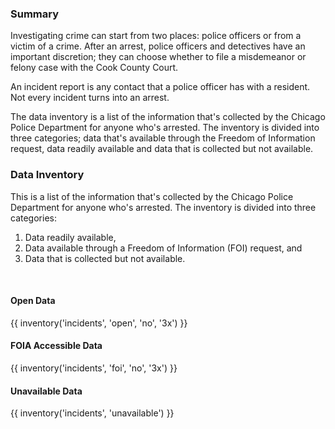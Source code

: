 ### Summary
Investigating crime can start from two places: police officers or from a victim of a crime. After an arrest, police officers and detectives have an important discretion; they can choose whether to file a misdemeanor or felony case with the Cook County Court. 

An incident report is any contact that a police officer has with a resident. Not every incident turns into an arrest. 

The data inventory is a list of the information that's collected by the Chicago Police Department for anyone who's arrested. The inventory is divided into three categories; data that's available through the Freedom of Information request, data readily available and data that is collected but not available.

### Data Inventory

This is a list of the information that's collected by the Chicago Police Department for anyone who's arrested. The inventory is divided into three categories:
<ol>
  <li>Data readily available,</li>
  <li>Data available through a Freedom of Information (FOI) request, and</li>
  <li>Data that is collected but not available.</li>
</ol>
<br>

#### Open Data

{{ inventory('incidents', 'open', 'no', '3x') }}

#### FOIA Accessible Data

{{ inventory('incidents', 'foi', 'no', '3x') }}

#### Unavailable Data

{{ inventory('incidents', 'unavailable') }}
